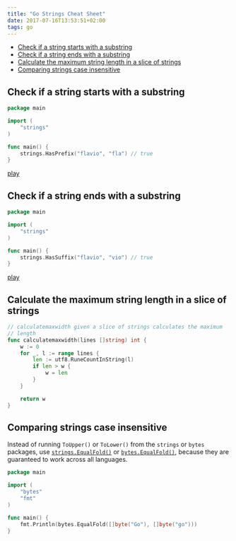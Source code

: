 ```yaml
---
title: "Go Strings Cheat Sheet"
date: 2017-07-16T13:53:51+02:00
tags: go
---
```


<!-- TOC -->

- [Check if a string starts with a substring](#check-if-a-string-starts-with-a-substring)
- [Check if a string ends with a substring](#check-if-a-string-ends-with-a-substring)
- [Calculate the maximum string length in a slice of strings](#calculate-the-maximum-string-length-in-a-slice-of-strings)
- [Comparing strings case insensitive](#comparing-strings-case-insensitive)

<!-- /TOC -->

## Check if a string starts with a substring

```go
package main

import (
    "strings"
)

func main() {
    strings.HasPrefix("flavio", "fla") // true
}
```
[play](https://play.golang.org/p/lv_mIHoQOf)

## Check if a string ends with a substring

```go
package main

import (
    "strings"
)

func main() {
    strings.HasSuffix("flavio", "vio") // true
}
```
[play](https://play.golang.org/p/FDwPGkQ2Sa)

## Calculate the maximum string length in a slice of strings

```go
// calculatemaxwidth given a slice of strings calculates the maximum
// length
func calculatemaxwidth(lines []string) int {
    w := 0
    for _, l := range lines {
        len := utf8.RuneCountInString(l)
        if len > w {
            w = len
        }
    }

    return w
}
```

## Comparing strings case insensitive

Instead of running `ToUpper()` or `ToLower()` from the `strings` or `bytes` packages, use [`strings.EqualFold()`](https://golang.org/pkg/strings/#EqualFold) or [`bytes.EqualFold()`](https://golang.org/pkg/bytes/#EqualFold), because they are guaranteed to work across all languages.

```go
package main

import (
	"bytes"
	"fmt"
)

func main() {
	fmt.Println(bytes.EqualFold([]byte("Go"), []byte("go")))
}
```
